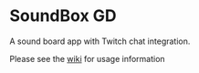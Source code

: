 # SoundBox GD
A sound board app with Twitch chat integration.

Please see the [wiki](https://github.com/pokeparadox/SoundBoxGd/wiki) for usage information
